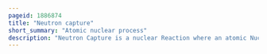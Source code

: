 ```yaml
---
pageid: 1886874
title: "Neutron capture"
short_summary: "Atomic nuclear process"
description: "Neutron Capture is a nuclear Reaction where an atomic Nucleus and one or more Neutrons Collide and Merge to form a heavier Nucleus. Since Neutrons have no electric Charge they can enter a Nucleus more easily than positively charged Protons who are repelled electrostatically."
---
```

